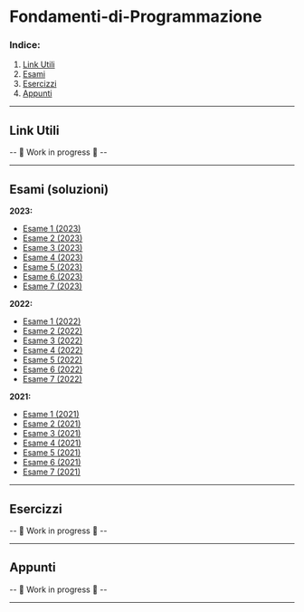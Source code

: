 # Fondamenti-di-Programmazione

### Indice:
1. [Link Utili](#link-utili)
2. [Esami](#esami-soluzioni)
3. [Esercizzi](#esercizzi)
4. [Appunti](#appunti)

---
## Link Utili
-- 🚧 Work in progress 🚧 --

---
## Esami (soluzioni)
**2023:**
- [Esame 1 (2023)]([/Esami/2023/Esame%201%20(2023).md](https://github.com/CS-Swap/Fondamenti-di-Programmazione/issues/1)])
- [Esame 2 (2023)](/Esami/2023/Esame%202%20(2023).md)
- [Esame 3 (2023)](/Esami/2023/Esame%203%20(2023).md)
- [Esame 4 (2023)](/Esami/2023/Esame%204%20(2023).md)
- [Esame 5 (2023)](/Esami/2023/Esame%205%20(2023).md)
- [Esame 6 (2023)](/Esami/2023/Esame%206%20(2023).md)
- [Esame 7 (2023)](/Esami/2023/Esame%207%20(2023).md)

**2022:**
- [Esame 1 (2022)](/Esami/2022/Esame%201%20(2022).md)
- [Esame 2 (2022)](/Esami/2022/Esame%202%20(2022).md)
- [Esame 3 (2022)](/Esami/2022/Esame%203%20(2022).md)
- [Esame 4 (2022)](/Esami/2022/Esame%204%20(2022).md)
- [Esame 5 (2022)](/Esami/2022/Esame%205%20(2022).md)
- [Esame 6 (2022)](/Esami/2022/Esame%206%20(2022).md)
- [Esame 7 (2022)](/Esami/2022/Esame%207%20(2022).md)

**2021:**
- [Esame 1 (2021)](/Esami/2021/Esame%201%20(2021).md)
- [Esame 2 (2021)](/Esami/2021/Esame%202%20(2021).md)
- [Esame 3 (2021)](/Esami/2021/Esame%203%20(2021).md)
- [Esame 4 (2021)](/Esami/2021/Esame%204%20(2021).md)
- [Esame 5 (2021)](/Esami/2021/Esame%205%20(2021).md)
- [Esame 6 (2021)](/Esami/2021/Esame%206%20(2021).md)
- [Esame 7 (2021)](/Esami/2021/Esame%207%20(2021).md)

---
## Esercizzi
-- 🚧 Work in progress 🚧 --

---
## Appunti
-- 🚧 Work in progress 🚧 --

---
